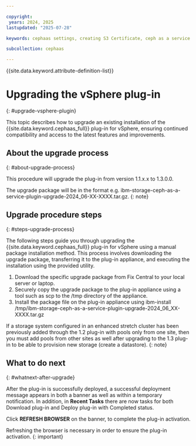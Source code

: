```yaml
---

copyright:
 years: 2024, 2025
lastupdated: "2025-07-28"

keywords: cephaas settings, creating S3 Certificate, ceph as a service

subcollection: cephaas

---
```


{{site.data.keyword.attribute-definition-list}}


# Upgrading the vSphere plug-in
{: #upgrade-vsphere-plugin}

This topic describes how to upgrade an existing installation of the {{site.data.keyword.cephaas_full}} plug-in for vSphere, ensuring continued compatibility and access to the latest features and improvements.

## About the upgrade process
{: #about-upgrade-process}

This procedure will upgrade the plug-in from version 1.1.x.x to 1.3.0.0.

The upgrade package will be in the format e.g. ibm-storage-ceph-as-a-service-plugin-upgrade-2024_06-XX-XXXX.tar.gz.
{: note}

## Upgrade procedure steps
{: #steps-upgrade-process}

The following steps guide you through upgrading the {{site.data.keyword.cephaas_full}} plug-in for vSphere using a manual package installation method. This process involves downloading the upgrade package, transferring it to the plug-in appliance, and executing the installation using the provided utility.

1. Download the specific upgrade package from Fix Central to your local server or laptop.
2. Securely copy the upgrade package to the plug-in appliance using a tool such as scp to the /tmp directory of the appliance.
3. Install the package file on the plug-in appliance using ibm-install /tmp/ibm-storage-ceph-as-a-service-plugin-upgrade-2024_06_XX-XXXX.tar.gz

If a storage system configured in an enhanced stretch cluster has been previously added through the 1.2 plug-in with pools only from one site, then you must add pools from other sites as well after upgrading to the 1.3 plug-in to be able to provision new storage (create a datastore). 
{: note}

## What to do next
{: #whatnext-after-upgrade}

After the plug-in is successfully deployed, a successful deployment message appears in both a banner as well as within a temporary notification. In addition, in **Recent Tasks** there are now tasks for both Download plug-in and Deploy plug-in with Completed status.

Click **REFRESH BROWSER** on the banner, to complete the plug-in activation.

Refreshing the browser is necessary in order to ensure the plug-in activation.
{: important}

